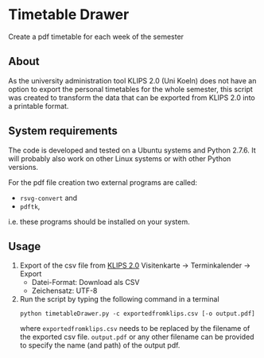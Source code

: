 # Timetable Drawer
Create a pdf timetable for each week of the semester

## About

As the university administration tool KLIPS 2.0 (Uni Koeln) does not have
an option to export the personal timetables for the whole semester,
this script was created to transform the data that can be exported from
KLIPS 2.0 into a printable format.

## System requirements
The code is developed and tested on a Ubuntu systems and Python 2.7.6.
It will probably also work on other Linux systems or with other Python versions.

For the pdf file creation two external programs are called:
- `rsvg-convert` and
- `pdftk`,

i.e. these programs should be installed on your system.

## Usage
1. Export of the csv file from [KLIPS 2.0](https://klips2.uni-koeln.de/co/webnav.ini)
   Visitenkarte -> Terminkalender -> Export
   - Datei-Format: Download als CSV
   - Zeichensatz:  UTF-8
2. Run the script by typing the following command in a terminal
   ```
   python timetableDrawer.py -c exportedfromklips.csv [-o output.pdf]
   ```
   where `exportedfromklips.csv` needs to be replaced by the filename of the exported csv file.
   `output.pdf` or any other filename can be provided to specify the name (and path) of the output pdf.
